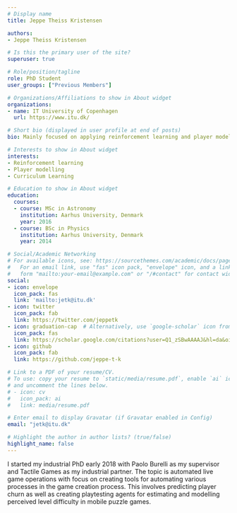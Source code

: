 ```yaml
---
# Display name
title: Jeppe Theiss Kristensen

authors:
- Jeppe Theiss Kristensen

# Is this the primary user of the site?
superuser: true

# Role/position/tagline
role: PhD Student
user_groups: ["Previous Members"]

# Organizations/Affiliations to show in About widget
organizations:
- name: IT University of Copenhagen
  url: https://www.itu.dk/

# Short bio (displayed in user profile at end of posts)
bio: Mainly focused on applying reinforcement learning and player modelling in games

# Interests to show in About widget
interests:
- Reinforcement learning
- Player modelling
- Curriculum Learning

# Education to show in About widget
education:
  courses:
  - course: MSc in Astronomy
    institution: Aarhus University, Denmark
    year: 2016
  - course: BSc in Physics
    institution: Aarhus University, Denmark
    year: 2014

# Social/Academic Networking
# For available icons, see: https://sourcethemes.com/academic/docs/page-builder/#icons
#   For an email link, use "fas" icon pack, "envelope" icon, and a link in the
#   form "mailto:your-email@example.com" or "/#contact" for contact widget.
social:
- icon: envelope
  icon_pack: fas
  link: 'mailto:jetk@itu.dk'
- icon: twitter
  icon_pack: fab
  link: https://twitter.com/jeppetk
- icon: graduation-cap  # Alternatively, use `google-scholar` icon from `ai` icon pack
  icon_pack: fas
  link: https://scholar.google.com/citations?user=Q1_zSBwAAAAJ&hl=da&oi=sra
- icon: github
  icon_pack: fab
  link: https://github.com/jeppe-t-k

# Link to a PDF of your resume/CV.
# To use: copy your resume to `static/media/resume.pdf`, enable `ai` icons in `params.toml`, 
# and uncomment the lines below.
# - icon: cv
#   icon_pack: ai
#   link: media/resume.pdf

# Enter email to display Gravatar (if Gravatar enabled in Config)
email: "jetk@itu.dk"

# Highlight the author in author lists? (true/false)
highlight_name: false
---
```


I started my industrial PhD early 2018 with Paolo Burelli as my supervisor and Tactile Games as my industrial partner. The topic is automated live game operations with focus on creating tools for automating various processes in the game creation process. This involves predicting player churn as well as creating playtesting agents for estimating and modelling perceived level difficulty in mobile puzzle games.
